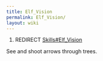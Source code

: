 ```yaml
---
title: Elf_Vision
permalink: Elf_Vision/
layout: wiki
---
```


1.  REDIRECT [Skills\#Elf\_Vision](/keeperrl_wiki/Skills#Elf_Vision "wikilink")

See and shoot arrows through trees.
